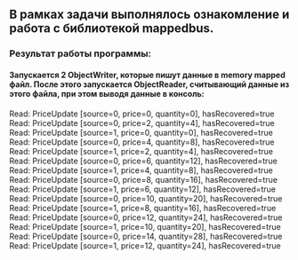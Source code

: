 ## В рамках задачи выполнялось ознакомление и работа с библиотекой mappedbus. 
### Результат работы программы:
#### Запускается 2 ObjectWriter, которые пишут данные в memory mapped файл. После этого запускается ObjectReader, считывающий данные из этого файла, при этом выводя данные в консоль:

Read: PriceUpdate [source=0, price=0, quantity=0], hasRecovered=true\
Read: PriceUpdate [source=0, price=2, quantity=4], hasRecovered=true\
Read: PriceUpdate [source=1, price=0, quantity=0], hasRecovered=true\
Read: PriceUpdate [source=0, price=4, quantity=8], hasRecovered=true\
Read: PriceUpdate [source=1, price=2, quantity=4], hasRecovered=true\
Read: PriceUpdate [source=0, price=6, quantity=12], hasRecovered=true\
Read: PriceUpdate [source=1, price=4, quantity=8], hasRecovered=true\
Read: PriceUpdate [source=0, price=8, quantity=16], hasRecovered=true\
Read: PriceUpdate [source=1, price=6, quantity=12], hasRecovered=true\
Read: PriceUpdate [source=0, price=10, quantity=20], hasRecovered=true\
Read: PriceUpdate [source=1, price=8, quantity=16], hasRecovered=true\
Read: PriceUpdate [source=0, price=12, quantity=24], hasRecovered=true\
Read: PriceUpdate [source=1, price=10, quantity=20], hasRecovered=true\
Read: PriceUpdate [source=0, price=14, quantity=28], hasRecovered=true\
Read: PriceUpdate [source=1, price=12, quantity=24], hasRecovered=true
